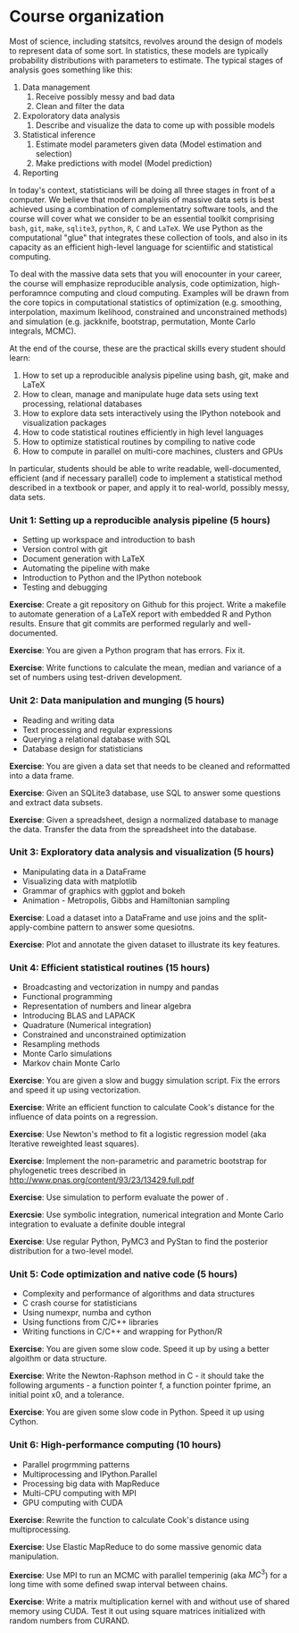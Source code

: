 Course organization
===========================

Most of science, including statsitcs, revolves around the design of models to represent data of some sort. In statistics, these models are typically probability distributions with parameters to estimate. The typical stages of analysis goes something like this:

1. Data management 
    1. Receive possibly messy and bad data
    2. Clean and filter the data 
2. Expoloratory data analysis
    1. Describe and visualize the data to come up with possible models
3. Statistical inference
    1. Estimate model parameters given data (Model estimation and selection)
    2. Make predictions with model (Model prediction)
4. Reporting

In today's context, statisticians will be doing all three stages in front of a computer. We believe that modern analysiis of massive data sets is best achieved using a combination of complementatry software tools, and the course will cover what we consider to be an essential toolkit comprising `bash`, `git`, `make`, `sqlite3`, `python`, `R`, `C` and `LaTeX`. We use Python as the computational "glue" that integrates these collection of tools, and also in its capacity as an efficient high-level language for scientiific and statistical computing.

To deal with the massive data sets that you will enocounter in your career, the course will emphasize reproducible analysis, code optimization, high-perforamnce computing and cloud computing. Examples will be drawn from the core topics in computational statistics of optimization (e.g. smoothing, interpolation, maximum lkelihood, constrained and unconstrained methods) and simulation (e.g. jackknife, bootstrap, permutation, Monte Carlo integrals, MCMC).

At the end of the course, these are the practical skills every student should learn:

1. How to set up a reproducible analysis pipeline using bash, git, make and LaTeX
2. How to clean, manage and manipulate huge data sets using text processing, relational databases
3. How to explore data sets interactively using the IPython notebook and visualization packages
4. How to code statistical routines efficiently in high level languages 
5. How to optimize statistical routines by compiling to native code
6. How to compute in parallel on multi-core machines, clusters and GPUs

In particular, students should be able to write readable, well-documented, efficient (and if necessary parallel) code to implement a statistical method described in a textbook or paper, and apply it to real-world, possibly messy, data sets.

### Unit 1: Setting up a reproducible analysis pipeline (5 hours)
* Setting up workspace and introduction to bash
* Version control with git
* Document generation with LaTeX
* Automating the pipeline with make
* Introduction to Python and the IPython notebook
* Testing and debugging

**Exercise**: Create a git repository on Github for this project. Write a makefile to automate generation of a LaTeX report with embedded R and Python results. Ensure that git commits are performed regularly and well-documented.

**Exercise**: You are given a Python program that has errors. Fix it.

**Exercise**: Write functions to calculate the mean, median and variance of a set of numbers using test-driven development.

### Unit 2: Data manipulation and munging (5 hours)
* Reading and writing data
* Text processing and regular expressions
* Querying a relational database with SQL
* Database design for statisticians

**Exercise**: You are given a data set that needs to be cleaned and reformatted into a data frame.

**Exercise**: Given an SQLite3 database, use SQL to answer some questions and extract data subsets.

**Exercise**: Given a spreadsheet, design a normalized database to manage the data. Transfer the data from the spreadsheet into the database.

### Unit 3: Exploratory data analysis and visualization (5 hours)
* Manipulating data in a DataFrame
* Visualizing data with matplotlib
* Grammar of graphics with ggplot and bokeh
* Animation - Metropolis, Gibbs and Hamiltonian sampling

**Exercise**: Load a dataset into a DataFrame and use joins and the split-apply-combine pattern to answer some quesiotns.

**Exercise**: Plot and annotate the given dataset to illustrate its key features.

### Unit 4: Efficient statistical routines (15 hours)
* Broadcasting and vectorization in numpy and pandas
* Functional programming
* Representation of numbers and linear algebra
* Introducing BLAS and LAPACK
* Quadrature (Numerical integration)
* Constrained and unconstrained optimization
* Resampling methods
* Monte Carlo simulations
* Markov chain Monte Carlo

**Exercise**: You are given a slow and buggy simulation script. Fix the errors and speed it up using vectorization.

**Exercise**: Write an efficient function to calculate Cook's distance for the influence of data points on a regression.

**Exercise**: Use Newton's method to fit a logistic regression model (aka Iterative reweighted least squares).

**Exercise**: Implement the non-parametric and parametric bootstrap for phylogenetic trees described in <http://www.pnas.org/content/93/23/13429.full.pdf>

**Exercise**: Use simulation to perform evaluate the power of .

**Exercsie**: Use symbolic integration, numerical integration and Monte Carlo integration to evaluate a definite double integral

**Exercise**: Use regular Python, PyMC3 and PyStan to find the posterior distribution for a two-level model.

### Unit 5: Code optimization and native code (5 hours)
* Complexity and performance of algorithms and data structures
* C crash course for statisticians
* Using numexpr, numba and cython
* Using functions from C/C++ libraries
* Writing functions in C/C++ and wrapping for Python/R

**Exercise**: You are given some slow code. Speed it up by using a better algoithm or data structure.

**Exercise**: Write the Newton-Raphson method in C - it should take the following arguments - a function pointer f, a function pointer fprime, an initial point x0, and a tolerance.

**Exercise**: You are given some slow code in Python. Speed it up using Cython.

### Unit 6: High-performance computing (10 hours)
* Parallel progrmming patterns
* Multiprocessing and IPython.Parallel
* Processing big data with MapReduce
* Multi-CPU computing with MPI
* GPU computing with CUDA

**Exercise**: Rewrite the function to calculate Cook's distance using multiprocessing.

**Exercise**: Use Elastic MapReduce to do some massive genomic data manipulation.

**Exercise**: Use MPI to run an MCMC with parallel temperinig (aka $MC^3$) for a long time with some defined swap interval between chains.

**Exercise**: Write a matrix multiplication kernel with and without use of shared memory using CUDA. Test it out using square matrices initialized with random numbers from CURAND. 
